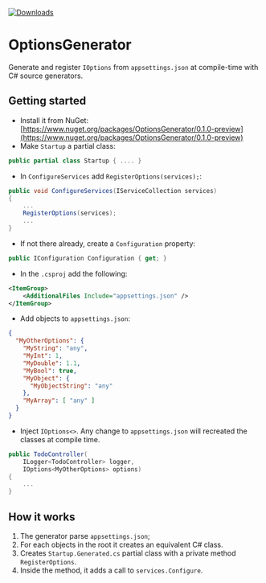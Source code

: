 [![Downloads](https://img.shields.io/nuget/dt/OptionsGenerator.svg)](https://www.nuget.org/packages/OptionsGenerator/)

# OptionsGenerator 

Generate and register `IOptions` from `appsettings.json` at compile-time with C# source generators.

## Getting started

* Install it from NuGet: [https://www.nuget.org/packages/OptionsGenerator/0.1.0-preview](https://www.nuget.org/packages/OptionsGenerator/0.1.0-preview)
* Make `Startup` a partial class:
```csharp
public partial class Startup { .... }
```
* In `ConfigureServices` add `RegisterOptions(services);`:
```csharp
public void ConfigureServices(IServiceCollection services)
{
    ...
    RegisterOptions(services);
    ...
}
```
* If not there already, create a `Configuration` property:
```csharp
public IConfiguration Configuration { get; }
```
* In the `.csproj` add the following:
```xml
<ItemGroup>
    <AdditionalFiles Include="appsettings.json" />
</ItemGroup>
```
* Add objects to `appsettings.json`:
```json
{
  "MyOtherOptions": {
    "MyString": "any",
    "MyInt": 1,
    "MyDouble": 1.1,
    "MyBool": true,
    "MyObject": {
      "MyObjectString": "any"
    },
    "MyArray": [ "any" ]
  }
}
```
* Inject `IOptions<>`. Any change to `appsettings.json` will recreated the classes at compile time.
```csharp
public TodoController(
    ILogger<TodoController> logger,
    IOptions<MyOtherOptions> options)
{
    ...
}
```

## How it works

1. The generator parse `appsettings.json`;
1. For each objects in the root it creates an equivalent C# class.
1. Creates `Startup.Generated.cs` partial class with a private method `RegisterOptions`.
1. Inside the method, it adds a call to `services.Configure`.
